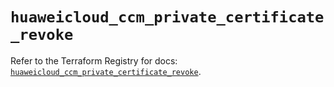 # `huaweicloud_ccm_private_certificate_revoke`

Refer to the Terraform Registry for docs: [`huaweicloud_ccm_private_certificate_revoke`](https://registry.terraform.io/providers/huaweicloud/huaweicloud/1.71.1/docs/resources/ccm_private_certificate_revoke).
